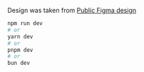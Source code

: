 Design was taken from [Public Figma design](<https://www.figma.com/design/MDjWlZqw2n4nhNeya50ned/Design-in-Figma---Responsive-christmas-website-(Community)-(Community)?node-id=0-1&node-type=canvas&t=H8pwvN9YLxQHz8r7-0>)

```bash
npm run dev
# or
yarn dev
# or
pnpm dev
# or
bun dev
```
